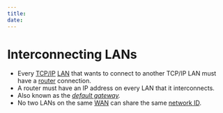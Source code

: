 ```yaml
---
title: 
date: 
---
```


# Interconnecting LANs

-   Every [TCP/IP](20201006074410-tcp-ip-model.md) [LAN](20201026125258-lan.md) that wants to connect to another TCP/IP LAN must have a [router](20201010180851-router.md) connection.
-   A router must have an IP address on every LAN that it interconnects.
-   Also known as the *[default gateway](20201026130307-default-gateway.md).*
-   No two LANs on the same [WAN](20201017170819-wan.md) can share the same [network ID](20201026125117-network-id.md).

